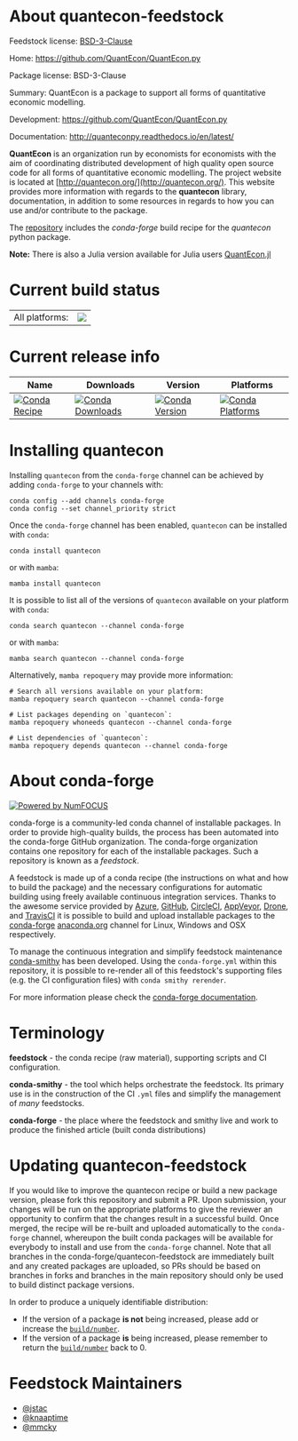 About quantecon-feedstock
=========================

Feedstock license: [BSD-3-Clause](https://github.com/conda-forge/quantecon-feedstock/blob/main/LICENSE.txt)

Home: https://github.com/QuantEcon/QuantEcon.py

Package license: BSD-3-Clause

Summary: QuantEcon is a package to support all forms of quantitative economic modelling.

Development: https://github.com/QuantEcon/QuantEcon.py

Documentation: http://quanteconpy.readthedocs.io/en/latest/

**QuantEcon** is an organization run by economists for economists with the aim of coordinating
distributed development of high quality open source code for all forms of quantitative economic modelling.
The project website is located at [http://quantecon.org/](http://quantecon.org/). This website provides
more information with regards to the **quantecon** library, documentation, in addition to some resources
in regards to how you can use and/or contribute to the package.

The [repository](https://github.com/QuantEcon/QuantEcon.py>) includes the *conda-forge* build recipe for the *quantecon* python package.

**Note:** There is also a Julia version available for Julia users [QuantEcon.jl](https://github.com/QuantEcon/QuantEcon.jl)


Current build status
====================


<table><tr><td>All platforms:</td>
    <td>
      <a href="https://dev.azure.com/conda-forge/feedstock-builds/_build/latest?definitionId=948&branchName=main">
        <img src="https://dev.azure.com/conda-forge/feedstock-builds/_apis/build/status/quantecon-feedstock?branchName=main">
      </a>
    </td>
  </tr>
</table>

Current release info
====================

| Name | Downloads | Version | Platforms |
| --- | --- | --- | --- |
| [![Conda Recipe](https://img.shields.io/badge/recipe-quantecon-green.svg)](https://anaconda.org/conda-forge/quantecon) | [![Conda Downloads](https://img.shields.io/conda/dn/conda-forge/quantecon.svg)](https://anaconda.org/conda-forge/quantecon) | [![Conda Version](https://img.shields.io/conda/vn/conda-forge/quantecon.svg)](https://anaconda.org/conda-forge/quantecon) | [![Conda Platforms](https://img.shields.io/conda/pn/conda-forge/quantecon.svg)](https://anaconda.org/conda-forge/quantecon) |

Installing quantecon
====================

Installing `quantecon` from the `conda-forge` channel can be achieved by adding `conda-forge` to your channels with:

```
conda config --add channels conda-forge
conda config --set channel_priority strict
```

Once the `conda-forge` channel has been enabled, `quantecon` can be installed with `conda`:

```
conda install quantecon
```

or with `mamba`:

```
mamba install quantecon
```

It is possible to list all of the versions of `quantecon` available on your platform with `conda`:

```
conda search quantecon --channel conda-forge
```

or with `mamba`:

```
mamba search quantecon --channel conda-forge
```

Alternatively, `mamba repoquery` may provide more information:

```
# Search all versions available on your platform:
mamba repoquery search quantecon --channel conda-forge

# List packages depending on `quantecon`:
mamba repoquery whoneeds quantecon --channel conda-forge

# List dependencies of `quantecon`:
mamba repoquery depends quantecon --channel conda-forge
```


About conda-forge
=================

[![Powered by
NumFOCUS](https://img.shields.io/badge/powered%20by-NumFOCUS-orange.svg?style=flat&colorA=E1523D&colorB=007D8A)](https://numfocus.org)

conda-forge is a community-led conda channel of installable packages.
In order to provide high-quality builds, the process has been automated into the
conda-forge GitHub organization. The conda-forge organization contains one repository
for each of the installable packages. Such a repository is known as a *feedstock*.

A feedstock is made up of a conda recipe (the instructions on what and how to build
the package) and the necessary configurations for automatic building using freely
available continuous integration services. Thanks to the awesome service provided by
[Azure](https://azure.microsoft.com/en-us/services/devops/), [GitHub](https://github.com/),
[CircleCI](https://circleci.com/), [AppVeyor](https://www.appveyor.com/),
[Drone](https://cloud.drone.io/welcome), and [TravisCI](https://travis-ci.com/)
it is possible to build and upload installable packages to the
[conda-forge](https://anaconda.org/conda-forge) [anaconda.org](https://anaconda.org/)
channel for Linux, Windows and OSX respectively.

To manage the continuous integration and simplify feedstock maintenance
[conda-smithy](https://github.com/conda-forge/conda-smithy) has been developed.
Using the ``conda-forge.yml`` within this repository, it is possible to re-render all of
this feedstock's supporting files (e.g. the CI configuration files) with ``conda smithy rerender``.

For more information please check the [conda-forge documentation](https://conda-forge.org/docs/).

Terminology
===========

**feedstock** - the conda recipe (raw material), supporting scripts and CI configuration.

**conda-smithy** - the tool which helps orchestrate the feedstock.
                   Its primary use is in the construction of the CI ``.yml`` files
                   and simplify the management of *many* feedstocks.

**conda-forge** - the place where the feedstock and smithy live and work to
                  produce the finished article (built conda distributions)


Updating quantecon-feedstock
============================

If you would like to improve the quantecon recipe or build a new
package version, please fork this repository and submit a PR. Upon submission,
your changes will be run on the appropriate platforms to give the reviewer an
opportunity to confirm that the changes result in a successful build. Once
merged, the recipe will be re-built and uploaded automatically to the
`conda-forge` channel, whereupon the built conda packages will be available for
everybody to install and use from the `conda-forge` channel.
Note that all branches in the conda-forge/quantecon-feedstock are
immediately built and any created packages are uploaded, so PRs should be based
on branches in forks and branches in the main repository should only be used to
build distinct package versions.

In order to produce a uniquely identifiable distribution:
 * If the version of a package **is not** being increased, please add or increase
   the [``build/number``](https://docs.conda.io/projects/conda-build/en/latest/resources/define-metadata.html#build-number-and-string).
 * If the version of a package **is** being increased, please remember to return
   the [``build/number``](https://docs.conda.io/projects/conda-build/en/latest/resources/define-metadata.html#build-number-and-string)
   back to 0.

Feedstock Maintainers
=====================

* [@jstac](https://github.com/jstac/)
* [@knaaptime](https://github.com/knaaptime/)
* [@mmcky](https://github.com/mmcky/)

